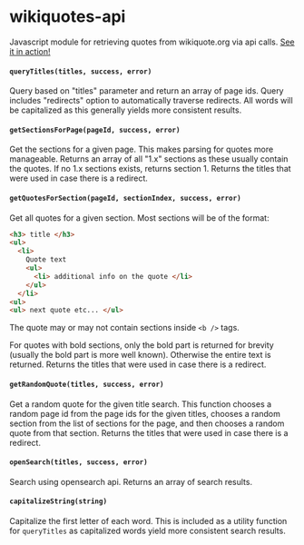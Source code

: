 wikiquotes-api
==============

Javascript module for retrieving quotes from wikiquote.org via api calls. [See it in action!](https://codepen.io/le-idiot/full/WoEwXa/)

#### `queryTitles(titles, success, error)`
Query based on "titles" parameter and return an array of page ids. Query includes "redirects" option to automatically traverse redirects. All words will be capitalized as this generally yields more consistent results.

#### `getSectionsForPage(pageId, success, error)`
Get the sections for a given page. This makes parsing for quotes more manageable. Returns an array of all "1.x" sections as these usually contain the quotes. If no 1.x sections exists, returns section 1. Returns the titles that were used in case there is a redirect.

#### `getQuotesForSection(pageId, sectionIndex, success, error)`
Get all quotes for a given section.  Most sections will be of the format:
```html
<h3> title </h3>
<ul>
  <li>
    Quote text
    <ul>
      <li> additional info on the quote </li>
    </ul>
  </li>
<ul>
<ul> next quote etc... </ul>
```

The quote may or may not contain sections inside `<b />` tags.

For quotes with bold sections, only the bold part is returned for brevity (usually the bold part is more well known). Otherwise the entire text is returned. Returns the titles that were used in case there is a redirect.

#### `getRandomQuote(titles, success, error)`
Get a random quote for the given title search. This function chooses a random page id from the page ids for the given titles, chooses a random section from the list of sections for the page, and then chooses a random quote from that section. Returns the titles that were used in case there is a redirect.

#### `openSearch(titles, success, error)`
Search using opensearch api.  Returns an array of search results.

#### `capitalizeString(string)`
Capitalize the first letter of each word. This is included as a utility function for `queryTitles` as capitalized words yield more consistent search results.
